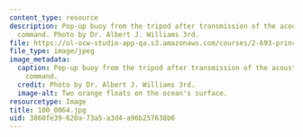 ```yaml
---
content_type: resource
description: Pop-up buoy from the tripod after transmission of the acoustic release
  command. Photo by Dr. Albert J. Williams 3rd.
file: https://ol-ocw-studio-app-qa.s3.amazonaws.com/courses/2-693-principles-of-oceanographic-instrument-systems-sensors-and-measurements-13-998-spring-2004/3860fe39620a73a5a3d4a96b257638b6_100_0064.jpg
file_type: image/jpeg
image_metadata:
  caption: Pop-up buoy from the tripod after transmission of the acoustic release
    command.
  credit: Photo by Dr. Albert J. Williams 3rd.
  image-alt: Two orange floats on the ocean's surface.
resourcetype: Image
title: 100_0064.jpg
uid: 3860fe39-620a-73a5-a3d4-a96b257638b6
---
```

